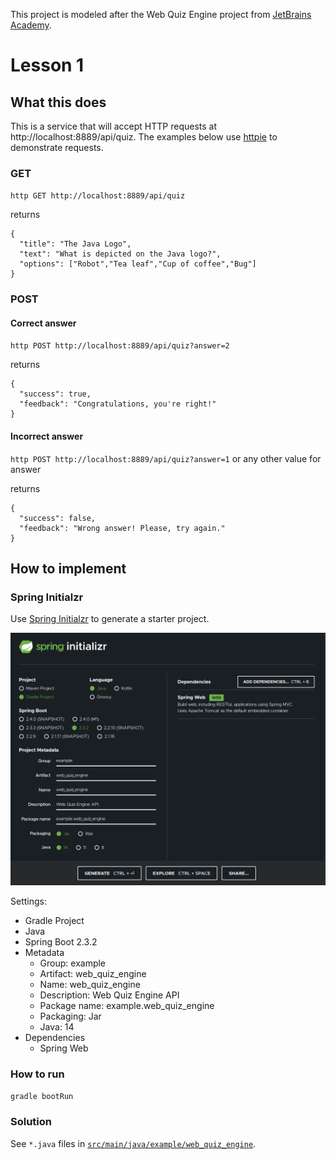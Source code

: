 This project is modeled after the Web Quiz Engine project from [JetBrains Academy](https://hyperskill.org/).

# Lesson 1

## What this does

This is a service that will accept HTTP requests at http://localhost:8889/api/quiz.
The examples below use [httpie](https://httpie.org/) to demonstrate requests.

### GET

`http GET http://localhost:8889/api/quiz`

returns

```
{
  "title": "The Java Logo",
  "text": "What is depicted on the Java logo?",
  "options": ["Robot","Tea leaf","Cup of coffee","Bug"]
}
```

### POST

#### Correct answer

`http POST http://localhost:8889/api/quiz?answer=2`

returns

```
{
  "success": true,
  "feedback": "Congratulations, you're right!"
}
```

#### Incorrect answer

`http POST http://localhost:8889/api/quiz?answer=1` or any other value for answer

returns

```
{
  "success": false,
  "feedback": "Wrong answer! Please, try again."
}
```

## How to implement

### Spring Initialzr

Use [Spring Initialzr](https://start.spring.io/) to generate a starter project.

![spring_initialzr_settings](README_assets/images/spring_initialzr.png)

Settings:

- Gradle Project
- Java
- Spring Boot 2.3.2
- Metadata
  - Group: example
  - Artifact: web_quiz_engine
  - Name: web_quiz_engine
  - Description: Web Quiz Engine API
  - Package name: example.web_quiz_engine
  - Packaging: Jar
  - Java: 14
- Dependencies
  - Spring Web

### How to run

`gradle bootRun`

### Solution

See `*.java` files in [`src/main/java/example/web_quiz_engine`](https://github.com/nantrinh/web_quiz_engine/tree/lesson_1/src/main/java/example/web_quiz_engine).
